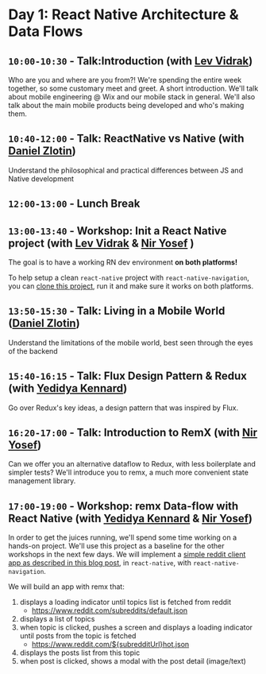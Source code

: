 # Day 1: React Native Architecture & Data Flows

## `10:00-10:30` - Talk:Introduction (with [Lev Vidrak](mailto:levv@wix.com))

Who are you and where are you from?! We're spending the entire week together, so some customary meet and greet. A short introduction. We'll talk about mobile engineering @ Wix and our mobile stack in general. We'll also talk about the main mobile products being developed and who's making them.

## `10:40-12:00` - Talk: ReactNative vs Native (with [Daniel Zlotin](mailto:danielzl@wix.com))

Understand the philosophical and practical differences between JS and Native development

## `12:00-13:00` - Lunch Break

## `13:00-13:40` - Workshop: Init a React Native project (with [Lev Vidrak](mailto:levv@wix.com) &  [Nir Yosef](mailto:niryo@wix.com ) )

The goal is to have a working RN dev environment **on both platforms!**

To help setup a clean `react-native` project with `react-native-navigation`, you can [clone this project](https://github.com/wix/react-native-navigation-bootstrap), run it and make sure it works on both platforms.

## `13:50-15:30` - Talk: Living in a Mobile World ([Daniel Zlotin](mailto:danielzl@wix.com))

Understand the limitations of the mobile world, best seen through the eyes of the backend

## `15:40-16:15` - Talk: Flux Design Pattern & Redux (with [Yedidya Kennard](mailto:yedidyak@wix.com))
Go over Redux's key ideas, a design pattern that was inspired by Flux.

## `16:20-17:00` - Talk: Introduction to RemX (with [Nir Yosef](mailto:niryo@wix.com ))
Can we offer you an alternative dataflow to Redux, with less boilerplate and simpler tests? We'll introduce you to remx, a much more convenient state management library.


## `17:00-19:00` - Workshop: remx Data-flow with React Native (with [Yedidya Kennard](mailto:yedidyak@wix.com) &  [Nir Yosef](mailto:niryo@wix.com ))

In order to get the juices running, we'll spend some time working on a hands-on project. We'll use this project as a baseline for the other workshops in the next few days.
We will implement a [simple reddit client app as described in this blog post](https://hackernoon.com/redux-step-by-step-a-simple-and-robust-workflow-for-real-life-apps-1fdf7df46092), in `react-native`, with `react-native-navigation`.

We will build an app with remx that:

1. displays a loading indicator until topics list is fetched from reddit
      * https://www.reddit.com/subreddits/default.json
2. displays a list of topics
3. when topic is clicked, pushes a screen and displays a loading indicator until posts from the topic is fetched
      * https://www.reddit.com/${subredditUrl}hot.json
4. displays the posts list from this topic
5. when post is clicked, shows a modal with the post detail (image/text)

